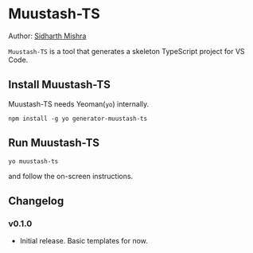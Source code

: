 # Muustash-TS

Author: [Sidharth Mishra](mailto:sidmishraw@gmail.com)

`Muustash-TS` is a tool that generates a skeleton TypeScript project for VS Code.

## Install Muustash-TS

Muustash-TS needs Yeoman(`yo`) internally.

```shell
npm install -g yo generator-muustash-ts
```

## Run Muustash-TS

```shell
yo muustash-ts
```

and follow the on-screen instructions.

## Changelog

### v0.1.0

* Initial release. Basic templates for now.
